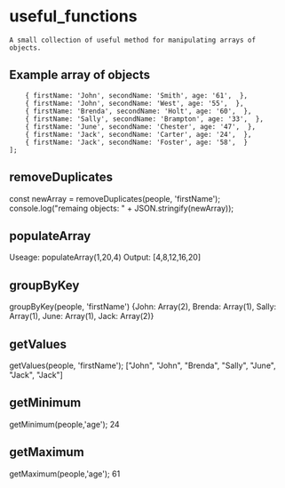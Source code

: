 # useful_functions

```A small collection of useful method for manipulating arrays of objects.```

## Example array of objects
```const people = [
    { firstName: 'John', secondName: 'Smith', age: '61',  },
    { firstName: 'John', secondName: 'West', age: '55',  },
    { firstName: 'Brenda', secondName: 'Holt', age: '60',  },
    { firstName: 'Sally', secondName: 'Brampton', age: '33',  },
    { firstName: 'June', secondName: 'Chester', age: '47',  },
    { firstName: 'Jack', secondName: 'Carter', age: '24',  },
    { firstName: 'Jack', secondName: 'Foster', age: '58',  }
];
```

## removeDuplicates
const newArray = removeDuplicates(people, 'firstName');
console.log("remaing objects: " + JSON.stringify(newArray));

## populateArray
Useage: populateArray(1,20,4)
Output: [4,8,12,16,20]

## groupByKey
groupByKey(people, 'firstName')
{John: Array(2), Brenda: Array(1), Sally: Array(1), June: Array(1), Jack: Array(2)}

## getValues
getValues(people, 'firstName');
["John", "John", "Brenda", "Sally", "June", "Jack", "Jack"]

## getMinimum
getMinimum(people,'age');
24

## getMaximum
getMaximum(people,'age');
61













